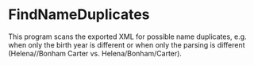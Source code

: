 # FindNameDuplicates

This program scans the exported XML for possible name duplicates, e.g. when only the birth year is different or when only the parsing is different (Helena//Bonham Carter vs. Helena/Bonham/Carter).
